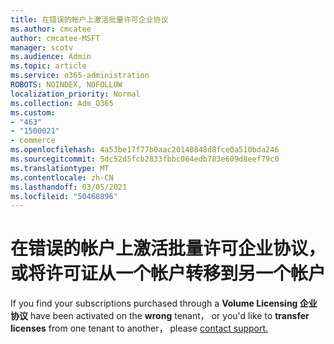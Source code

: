 ```yaml
---
title: 在错误的帐户上激活批量许可企业协议
ms.author: cmcatee
author: cmcatee-MSFT
manager: scotv
ms.audience: Admin
ms.topic: article
ms.service: o365-administration
ROBOTS: NOINDEX, NOFOLLOW
localization_priority: Normal
ms.collection: Adm_O365
ms.custom:
- "463"
- "1500021"
- commerce
ms.openlocfilehash: 4a53be17f77b0aac20140848d8fce0a510bda246
ms.sourcegitcommit: 5dc52d5fcb2833fbbc064edb783e609d8eef79c0
ms.translationtype: MT
ms.contentlocale: zh-CN
ms.lasthandoff: 03/05/2021
ms.locfileid: "50468896"
---
```

# <a name="volume-licensing-enterprise-agreement-activated-on-the-wrong-account-or-transferring-licenses-from-one-account-to-another"></a>在错误的帐户上激活批量许可企业协议，或将许可证从一个帐户转移到另一个帐户

If you find your subscriptions purchased through a **Volume Licensing 企业协议** have been activated on the **wrong** tenant， or you'd like to **transfer licenses** from one tenant to another， please [contact support.](https://docs.microsoft.com/microsoft-365/admin/contact-support-for-business-products)